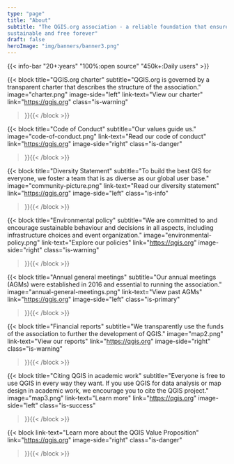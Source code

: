 ```yaml
---
type: "page"
title: "About"
subtitle: "The QGIS.org association - a reliable foundation that ensures QGIS is
sustainable and free forever"
draft: false
heroImage: "img/banners/banner3.png"
---
```


{{< info-bar 
    "20+:years"
    "100%:open source"
    "450k+:Daily users" >}}

{{< block
    title="QGIS.org charter"
    subtitle="QGIS.org is governed by a transparent charter that describes the structure of the association."
    image="charter.png"
    image-side="left"
    link-text="View our charter"
    link="https://qgis.org"
    class="is-warning"
>}}{{< /block >}}

{{< block
    title="Code of Conduct"
    subtitle="Our values guide us."
    image="code-of-conduct.png"
    link-text="Read our code of conduct"
    link="https://qgis.org"
    image-side="right"
    class="is-danger"
>}}{{< /block >}}

{{< block
    title="Diversity Statement"
    subtitle="To build the best GIS for everyone, we foster a team that is as diverse as our global user base."
    image="community-picture.png"
    link-text="Read our diversity statement"
    link="https://qgis.org"
    image-side="left"
    class="is-info"
>}}{{< /block >}}

{{< block
    title="Environmental policy"
    subtitle="We are committed to and encourage sustainable behaviour and decisions in all aspects, including infrastructure choices and event organization."
    image="environmental-policy.png"
    link-text="Explore our policies"
    link="https://qgis.org"
    image-side="right"
    class="is-warning"
>}}{{< /block >}}

{{< block
    title="Annual general meetings"
    subtitle="Our annual meetings (AGMs) were established in 2016 and essential to running the association."
    image="annual-general-meetings.png"
    link-text="View past AGMs"
    link="https://qgis.org"
    image-side="left"
    class="is-primary"
>}}{{< /block >}}

{{< block
    title="Financial reports"
    subtitle="We transparently use the funds of the association to further the development of QGIS."
    image="map2.png"
    link-text="View our reports"
    link="https://qgis.org"
    image-side="right"
    class="is-warning"
>}}{{< /block >}}

{{< block
    title="Citing QGIS in academic work"
    subtitle="Everyone is free to use QGIS in every way they want. If you use QGIS for data analysis or map design in academic work, we encourage you to cite the QGIS project."
    image="map3.png"
    link-text="Learn more"
    link="https://qgis.org"
    image-side="left"
    class="is-success"    
>}}{{< /block >}}

{{< block
   link-text="Learn more about the QGIS Value Proposition"
   link="https://qgis.org"
   image-side="right"
   class="is-danger"   
>}}{{< /block >}}
